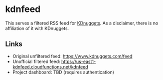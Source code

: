 # kdnfeed
This serves a filtered RSS feed for [KDnuggets](https://www.kdnuggets.com/).
As a disclaimer, there is no affiliation of it with KDnuggets.

## Links
* Original unfiltered feed: https://www.kdnuggets.com/feed
* Unofficial filtered feed: https://us-east1-kdnfeed.cloudfunctions.net/kdnfeed
* Project dashboard: TBD (requires authentication)
